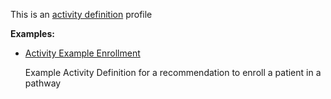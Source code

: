 This is an [activity definition](profiles.html#activity-profiles) profile

**Examples:**

*  [Activity Example Enrollment](ActivityDefinition-activity-example-enrollment-ad.html)

    Example Activity Definition for a recommendation to enroll a patient in a pathway